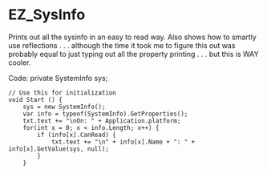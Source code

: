 # EZ_SysInfo
Prints out all the sysinfo in an easy to read way. Also shows how to smartly use reflections . . . although the time it took me to figure this out was probably equal to just typing out all the property printing . . . but this is WAY cooler.

Code:
  private SystemInfo sys;

	// Use this for initialization
	void Start () {
        sys = new SystemInfo();
        var info = typeof(SystemInfo).GetProperties();
        txt.text += "\nOn: " + Application.platform;
        for(int x = 0; x < info.Length; x++) {
            if (info[x].CanRead) { 
                txt.text += "\n" + info[x].Name + ": " + info[x].GetValue(sys, null);
            }
        }
